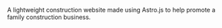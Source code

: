 A lightweight construction website made using Astro.js to help promote a family construction business. 
